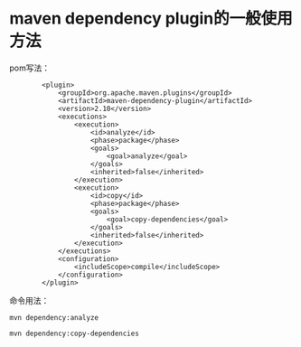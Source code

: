 # maven dependency plugin的一般使用方法 #

pom写法：

			<plugin>
				<groupId>org.apache.maven.plugins</groupId>
				<artifactId>maven-dependency-plugin</artifactId>
				<version>2.10</version>
				<executions>
					<execution>
						<id>analyze</id>
						<phase>package</phase>
						<goals>
							<goal>analyze</goal>
						</goals>
						<inherited>false</inherited>
					</execution>
					<execution>
						<id>copy</id>
						<phase>package</phase>
						<goals>
							<goal>copy-dependencies</goal>
						</goals>
						<inherited>false</inherited>
					</execution>
				</executions>
				<configuration>
					<includeScope>compile</includeScope>
				</configuration>
			</plugin>


命令用法：
	 
	mvn dependency:analyze

    mvn dependency:copy-dependencies
